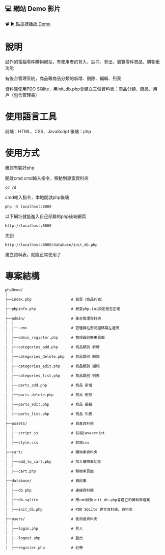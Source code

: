 
## 💻 網站 Demo 影片

📽 [▶ 點這裡播放 Demo](https://cdn.jsdelivr.net/gh/meqsora/phpDemoCSW/demo.mp4)

# 說明

試作的電腦零件購物網站，有使用者的登入、註冊、登出、瀏覽零件商品、購物車功能

有後台管理系統，商品跟商品分類的新增、刪除、編輯、列表

資料庫使用PDO SQlite，用init_db.php會建立三個資料表：商品分類、商品、用戶（包含管理員）

# 使用語言工具

前端：HTML、CSS、JavaScript 後端：php

# 使用方式

確認有裝好php

開啟cmd
cmd輸入指令，移動到專案資料夾
```
cd /d 
```
cmd輸入指令，本地開啟php後端
```
php -S localhost:8000
```
以下網址就能進入自己部屬的php後端網頁

```
http://localhost:8000
```
先到

```
http://localhost:8000/database/init_db.php
```

建立資料表，就能正常使用了


# 專案結構

```
phpDemo/
│
├──index.php                  # 首頁（商品列表）
│
├──phpinfo.php                # 檢查php.ini設定是否正確
│
├──admin/                     # 後台管理資料夾
│  │
│  ├──.env                    # 管理員註冊認證碼寫在裡面
│  │
│  ├──admin_register.php      # 管理員註冊用頁面
│  │
│  ├──categories_add.php      # 商品類別 新增
│  │
│  ├──categories_delete.php   # 商品類別 刪除
│  │
│  ├──categories_edit.php     # 商品類別 編輯
│  │
│  ├──categories_list.php     # 商品類別 列表
│  │
│  ├──parts_add.php           # 商品 新增
│  │
│  ├──parts_delete.php        # 商品 刪除
│  │
│  ├──parts_edit.php          # 商品 編輯
│  │
│  ├──parts_list.php          # 商品 列表
│
├──assets/                    # 資產資料夾
│  │
│  ├──script.js               # 前端javascript
│  │
│  ├──style.css               # 前端css
│
├──cart/                      # 購物車資料夾
│  │
│  ├──add_to_cart.php         # 加入購物車功能
│  │
│  ├──cart.php                # 購物車頁面
│
├──database/                  # 資料庫
│  │
│  ├──db.php                  # 連線資料庫
│  │
│  ├──db.sqlite               # 用cmd啟動init_db.php會建立的資料庫檔案
│  │
│  ├──init_db.php             # PDO SQLite 建立資料庫、資料表
│
├──users/                     # 使用者資料夾
│  │
│  ├──login.php               # 登入
│  │
│  ├──logout.php              # 登出
│  │
│  ├──register.php            # 註冊
```
